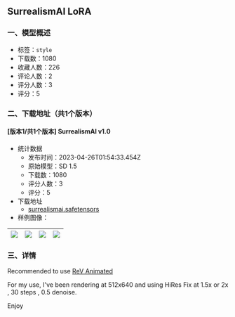 ## SurrealismAI LoRA
### 一、模型概述

- 标签：`style`
- 下载数：1080
- 收藏人数：226
- 评论人数：2
- 评分人数：3
- 评分：5

### 二、下载地址（共1个版本）

#### [版本1/共1个版本] SurrealismAI v1.0

- 统计数据
  - 发布时间：2023-04-26T01:54:33.454Z
  - 原始模型：SD 1.5
  - 下载数：1080
  - 评分人数：3
  - 评分：5
- 下载地址
  - [surrealismai.safetensors](https://civitai.com/api/download/models/55475)
- 样例图像：

| <img src="https://image.civitai.com/xG1nkqKTMzGDvpLrqFT7WA/470481b4-e816-45e3-5ded-595856842500/width=450/601409.jpeg" /> | <img src="https://image.civitai.com/xG1nkqKTMzGDvpLrqFT7WA/0e6879e0-95cd-4c32-8bc5-f95d2b9efe00/width=450/601407.jpeg" /> | <img src="https://image.civitai.com/xG1nkqKTMzGDvpLrqFT7WA/a2b534c6-4414-4c58-0e8c-b77d088f8900/width=450/601408.jpeg" /> | <img src="https://image.civitai.com/xG1nkqKTMzGDvpLrqFT7WA/ca362745-92a0-4706-11f0-19a286023e00/width=450/601406.jpeg" /> |
| ---- | ---- | ---- | ---- |


### 三、详情
<p>Recommended to use <a rel="ugc" href="https://civitai.com/models/7371/rev-animated">ReV Animated</a></p><p>For my use, I've been rendering at 512x640 and using HiRes Fix at 1.5x or 2x , 30 steps , 0.5 denoise.</p><p>Enjoy</p>